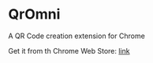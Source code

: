 QrOmni
======

A QR Code creation extension for Chrome

Get it from th Chrome Web Store: [link](https://chrome.google.com/webstore/detail/qr-omni/dgdoblpfmeplecfhnbmbfdligcedjkpe)
